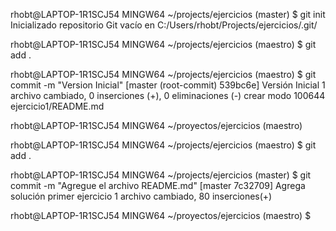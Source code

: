 rhobt@LAPTOP-1R1SCJ54 MINGW64 ~/projects/ejercicios (master) $ git init Inicializado repositorio Git vacío en C:/Users/rhobt/Projects/ejercicios/.git/

rhobt@LAPTOP-1R1SCJ54 MINGW64 ~/projects/ejercicios (maestro) $ git add .

rhobt@LAPTOP-1R1SCJ54 MINGW64 ~/projects/ejercicios (maestro) $ git commit -m "Version Inicial" [master (root-commit) 539bc6e] Versión Inicial 1 archivo cambiado, 0 inserciones (+), 0 eliminaciones (-) crear modo 100644 ejercicio1/README.md

rhobt@LAPTOP-1R1SCJ54 MINGW64 ~/proyectos/ejercicios (maestro)

rhobt@LAPTOP-1R1SCJ54 MINGW64 ~/projects/ejercicios (maestro) $ git add .

rhobt@LAPTOP-1R1SCJ54 MINGW64 ~/projects/ejercicios (master) $ git commit -m "Agregue el archivo README.md" [master 7c32709] Agrega solución primer ejercicio 1 archivo cambiado, 80 inserciones(+)

rhobt@LAPTOP-1R1SCJ54 MINGW64 ~/proyectos/ejercicios (maestro) $
